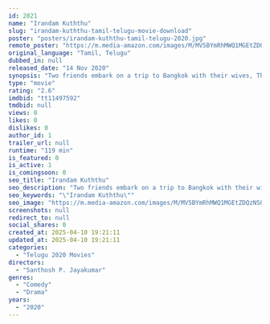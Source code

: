 ```yaml
---
id: 2821
name: "Irandam Kuththu"
slug: "irandam-kuththu-tamil-telugu-movie-download"
poster: "posters/irandam-kuththu-tamil-telugu-2020.jpg"
remote_poster: "https://m.media-amazon.com/images/M/MV5BYmRhMWQ1MGEtZDQzNS00YjU0LThjZDctODQzY2IwMDFmODIyXkEyXkFqcGdeQXVyMzEzMTg0MzU@._V1_SX300.jpg"
original_language: "Tamil, Telugu"
dubbed_in: null
released_date: "14 Nov 2020"
synopsis: "Two friends embark on a trip to Bangkok with their wives, Things take a precarious turn when a ghost demands awkward returns from the men."
type: "movie"
rating: "2.6"
imdbid: "tt11497592"
tmdbid: null
views: 0
likes: 0
dislikes: 0
author_id: 1
trailer_url: null
runtime: "119 min"
is_featured: 0
is_active: 1
is_comingsoon: 0
seo_title: "Irandam Kuththu"
seo_description: "Two friends embark on a trip to Bangkok with their wives, Things take a precarious turn when a ghost demands awkward returns from the men."
seo_keywords: "\"Irandam Kuththu\""
seo_image: "https://m.media-amazon.com/images/M/MV5BYmRhMWQ1MGEtZDQzNS00YjU0LThjZDctODQzY2IwMDFmODIyXkEyXkFqcGdeQXVyMzEzMTg0MzU@._V1_SX300.jpg"
screenshots: null
redirect_to: null
social_shares: 0
created_at: 2025-04-10 19:21:11
updated_at: 2025-04-10 19:21:11
categories:
  - "Telugu 2020 Movies"
directors:
  - "Santhosh P. Jayakumar"
genres:
  - "Comedy"
  - "Drama"
years:
  - "2020"
---
```

